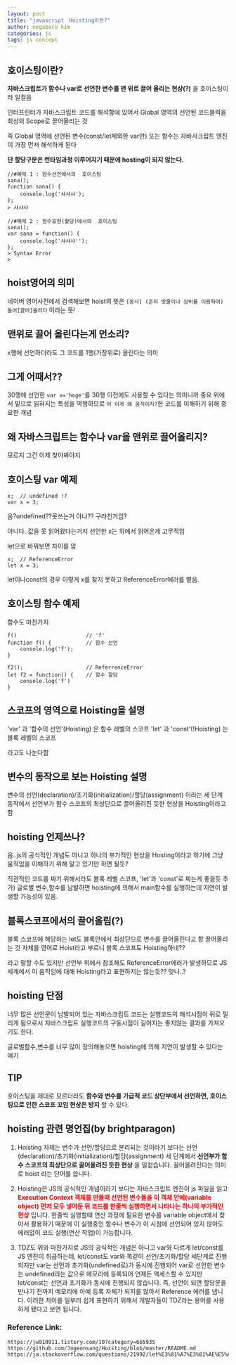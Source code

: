 ```yaml
---
layout: post
title: "javascript　Hoisting이란?"
author: negabaro kim
categories: js
tags: js concept
---
```


## 호이스팅이란?

**자바스크립트가 함수나 var로 선언한 변수를 맨 위로 끌어 올리는 현상(?)** 을 호이스팅이라 일컬음

인터프린터가 자바스크립트 코드를 해석함에 있어서 Global 영역의 선언된 코드블럭을 최상의 Scope로 끌어올리는 것

즉 Global 영역에 선언된 변수(const/let제외한 var만) 또는 함수는 자바사크립트 엔진이 가장 먼저 해석하게 된다

**단 할당구문은 런타임과정 이루어지기 때문에 hosting이 되지 않는다.**

```
//#예제 1 : 함수선언에서의  호이스팅
sana();
function sana() {
    console.log('샤샤샤');
};
> 샤샤샤

//#예제 2 : 함수표현(할당)에서의  호이스팅
sana();
var sana = function() {
    console.log('샤샤샤'');
};
> Syntax Error
>
```

## hoist영어의 의미

네이버 영어사전에서 검색해보면 hoist의 뜻은
`[동사] (흔히 밧줄이나 장비를 이용하여) 들어[끌어]올리다`
이라는 뜻!

## 맨위로 끌어 올린다는게 먼소리?

x행에 선언하더라도 그 코드를 1행(가장위로) 올린다는 의미

## 그게 어때서??

30행에 선언한 `var x='hoge'`를 30행 이전에도 사용할 수 있다는 의미니까 중요
위에서 밑으로 읽혀지는 특성을 역행하므로 `어 이게 왜 움직이지?`한 코드를 이해하기 위해 중요한 개념

## 왜 자바스크립트는 함수나 var을 맨위로 끌어올리지?

모르지 그건 이제 찾아봐야지

## 호이스팅 var 예제

```
x;  // undefined !?
var x = 3;
```

음?undefined??못쓰는거 아냐?? 구라친거임?

아니다..값을 못 읽어왔다는거지 선언한 x는 위에서 읽어온게 고무적임

let으로 바꿔보면 차이를 암

```
x;  // ReferenceError
let x = 3;
```

let이나const의 경우 이렇게 x를 찾지 못하고 ReferenceError에러를 뱉음.

## 호이스팅 함수 예제

함수도 마찬가지

```
f()                      // 'f'
function f() {           // 함수 선언
    console.log('f');
}

f2();                    // ReferrenceError
let f2 = function() {    // 함수 할당
    console.log('f')
}
```

## 스코프의 영역으로 Hoisting을 설명

'var' 과 '함수의 선언'(Hoisting) 은 함수 레벨의 스코프
'let' 과 'const'(!Hoisting) 는 블록 레벨의 스코프

라고도 나눈다함

## 변수의 동작으로 보는 Hoisting 설명

변수의 선언(declaration)/초기화(initialization)/할당(assignment) 이라는
세 단계 동작에서 선언부가 함수 스코프의 최상단으로 끌어올려진 듯한 현상을 Hoisting이라고 함

## hoisting 언제쓰나?

음..js의 공식적인 개념도 아니고 하나의 부가적인 현상을 Hosting이라고 하기에
그냥 움직임을 이해하기 위해 알고 있기만 하면 될듯?

직관적인 코드를 짜기 위해서라도 블록 레벨 스코프, 'let'과 'const'로 짜는게 좋을듯
추가) 글로벌 변수,함수를 남발하면 hoisting에 의해서 main함수를 실행하는데 지연이 발생할 가능성이 있음.

## 블록스코프에서의 끌어올림(?)

블록 스코프에 해당하는 let도 블록안에서 최상단으로 변수를 끌어올린다고 함
끌어올리는 것 자체를 영어로 Hoist라고 부르니 블록 스코프도 Hoisting하네??

라고 말할 수도 있지만 선언부 위에서 참조해도 ReferenceError에러가 발생하므로 JS세계에서 이 움직임에 대해
Hoisting라고 표현하지는 않는듯?? 맞나..?

## hoisting 단점

너무 많은 선언문이 남발되어 있는 자바스크립트 코드는 실행코드의 해석시점이 뒤로 밀리게 됨으로서
자바스크립트 실행코드의 구동시점이 길어지는 좋지않는 결과를 가져오기도 한다.

글로벌함수,변수를 너무 많이 정의해놓으면 hoisting에 의해 지연이 발생할 수 있다는 얘기

## TIP

호이스팅을 제대로 모르더라도 **함수와 변수를 가급적 코드 상단부에서 선언하면, 호이스팅으로 인한 스코프 꼬임 현상은 방지** 할 수 있다.

## hoisting 관련 명언집(by brightparagon)

1. Hoisting 자체는 변수가 선언/할당으로 분리되는 것이라기 보다는 선언(declaration)/초기화(initialization)/할당(assignment) 세 단계에서 **선언부가 함수 스코프의 최상단으로 끌어올려진 듯한 현상** 을 일컫습니다. 끌어올려진다는 의미로 hoist 라는 단어를 씁니다.

2. Hoisting은 JS의 공식적인 개념이라기 보다는 자바스크립트 엔진이 js 파일을 읽고 <span style="color: red">__Execution Context 객체를 만들때 선언된 변수들을 이 객체 안에(variable object) 먼저 모두 넣어둔 뒤 코드를 한줄씩 실행하면서 나타나는 하나의 부가적인 현상__</span> 입니다. 한줄씩 실행할때 연산 과정에 필요한 변수를 variable object에서 찾아서 활용하기 때문에 이 실행중인 함수나 변수가 이 시점에 선언되어 있지 않아도 에러없이 코드 실행(연산 작업)이 가능합니다.

3. TDZ도 위와 마찬가지로 JS의 공식적인 개념은 아니고 var와 다르게 let/const를 JS 엔진이 취급하는데, let/const도 var와 똑같이 선언/초기화/할당 세단계로 진행되지만 var는 선언과 초기화(undefined로)가 동시에 진행되어 var로 선언한 변수는 undefined라는 값으로 메모리에 등록되어 언제든 액세스할 수 있지만 let/const는 선언과 초기화가 동시에 진행되지 않습니다. 즉, 선언이 되면 할당문을 만나기 전까지 메모리에 아예 등록 자체가 되지를 않아서 Reference 에러를 냅니다. 이러한 차이를 일부러 쉽게 표현하기 위해서 개발자들이 TDZ라는 용어를 사용하게 됐다고 보면 됩니다.

### Reference Link:

```
https://jw910911.tistory.com/10?category=665935
https://github.com/Jogeonsang/Hoisting/blob/master/README.md
https://ja.stackoverflow.com/questions/21992/let%E3%81%A7%E3%81%AE%E5%A4%89%E6%95%B0%E5%AE%A3%E8%A8%80%E3%81%A7%E3%81%AF%E5%B7%BB%E3%81%8D%E4%B8%8A%E3%81%92%E3%81%8C%E8%A1%8C%E3%82%8F%E3%82%8C%E3%81%AA%E3%81%84
```

